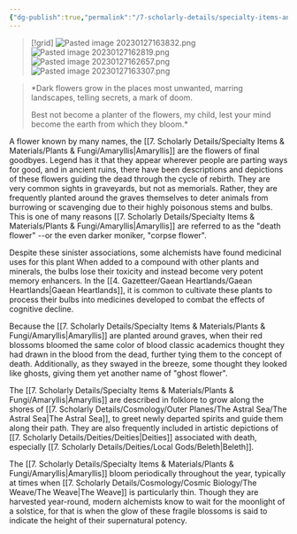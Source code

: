```yaml
---
{"dg-publish":true,"permalink":"/7-scholarly-details/specialty-items-and-materials/plants-and-fungi/amaryllis/","noteIcon":""}
---
```



>[!grid]
![Pasted image 20230127163832.png](/img/user/x.%20Assets/Attachments/Pasted%20image%2020230127163832.png)
>![Pasted image 20230127162819.png](/img/user/x.%20Assets/Attachments/Pasted%20image%2020230127162819.png)
>![Pasted image 20230127162657.png](/img/user/x.%20Assets/Attachments/Pasted%20image%2020230127162657.png)
![Pasted image 20230127163307.png](/img/user/x.%20Assets/Attachments/Pasted%20image%2020230127163307.png)

> *Dark flowers grow in the places most unwanted,
> marring landscapes, telling secrets, a mark of doom.
> 
> Best not become a planter of the flowers, my child,
> lest your mind become the earth from which they bloom.*

A flower known by many names, the [[7. Scholarly Details/Specialty Items & Materials/Plants & Fungi/Amaryllis\|Amaryllis]] are the flowers of final goodbyes. Legend has it that they appear wherever people are parting ways for good, and in ancient ruins, there have been descriptions and depictions of these flowers guiding the dead through the cycle of rebirth. They are very common sights in graveyards, but not as memorials. Rather, they are frequently planted around the graves themselves to deter animals from burrowing or scavenging due to their highly poisonous stems and bulbs. This is one of many reasons [[7. Scholarly Details/Specialty Items & Materials/Plants & Fungi/Amaryllis\|Amaryllis]] are referred to as the "death flower" --or the even darker moniker, "corpse flower". 

Despite these sinister associations, some alchemists have found medicinal uses for this plant When added to a compound with other plants and minerals, the bulbs lose their toxicity and instead become very potent memory enhancers. In the [[4. Gazetteer/Gaean Heartlands/Gaean Heartlands\|Gaean Heartlands]], it is common to cultivate these plants to process their bulbs into medicines developed to combat the effects of cognitive decline. 

Because the [[7. Scholarly Details/Specialty Items & Materials/Plants & Fungi/Amaryllis\|Amaryllis]] are planted around graves, when their red blossoms bloomed the same color of blood classic academics thought they had drawn in the blood from the dead, further tying them to the concept of death. Additionally, as they swayed in the breeze, some thought they looked like ghosts, giving them yet another name of "ghost flower". 

The [[7. Scholarly Details/Specialty Items & Materials/Plants & Fungi/Amaryllis\|Amaryllis]] are described in folklore to grow along the shores of [[7. Scholarly Details/Cosmology/Outer Planes/The Astral Sea/The Astral Sea\|The Astral Sea]], to greet newly departed spirits and guide them along their path. They are also frequently included in artistic depictions of [[7. Scholarly Details/Deities/Deities\|Deities]] associated with death, especially [[7. Scholarly Details/Deities/Local Gods/Beleth\|Beleth]]. 

The [[7. Scholarly Details/Specialty Items & Materials/Plants & Fungi/Amaryllis\|Amaryllis]] bloom periodically throughout the year, typically at times when [[7. Scholarly Details/Cosmology/Cosmic Biology/The Weave/The Weave\|The Weave]] is particularly thin. Though they are harvested year-round, modern alchemists know to wait for the moonlight of a solstice, for that is when the glow of these fragile blossoms is said to indicate the height of their supernatural potency.